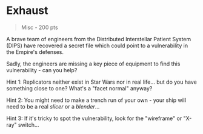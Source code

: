 # Exhaust
> Misc - 200 pts

A brave team of engineers from the Distributed Interstellar Patient System (DIPS) have recovered a secret file which could point to a vulnerability in the Empire's defenses.

Sadly, the engineers are missing a key piece of equipment to find this vulnerability - can you help?

Hint 1: Replicators neither exist in Star Wars nor in real life... but do you have something close to one? What's a "facet normal" anyway?

Hint 2: You might need to make a trench run of your own - your ship will need to be a real *slicer* or a *blender*...

Hint 3: If it's tricky to spot the vulnerability, look for the "wireframe" or "X-ray" switch...